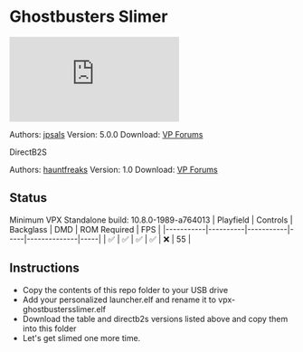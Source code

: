 # Ghostbusters Slimer

![Table Preview](https://www.vpforums.org/index.php?app=downloads&module=display&section=screenshot&record=112830&id=12488&full=1)

Authors: [jpsals](https://www.vpforums.org/index.php?showuser=277)
Version: 5.0.0
Download: [VP Forums](https://www.vpforums.org/index.php?app=downloads&showfile=12488)

DirectB2S

Authors: [hauntfreaks](https://www.vpforums.org/index.php?showuser=73849)
Version: 1.0
Download: [VP Forums](https://www.vpforums.org/index.php?app=downloads&showfile=12899)

## Status 

Minimum VPX Standalone build: 10.8.0-1989-a764013
| Playfield | Controls | Backglass | DMD | ROM Required | FPS | 
|-----------|----------|-----------|-----|--------------|-----|
| :white_check_mark: | :white_check_mark: | :white_check_mark: | :white_check_mark: | :x: | 55 |

## Instructions

- Copy the contents of this repo folder to your USB drive
- Add your personalized launcher.elf and rename it to vpx-ghostbustersslimer.elf
- Download the table and directb2s versions listed above and copy them into this folder
- Let's get slimed one more time.
